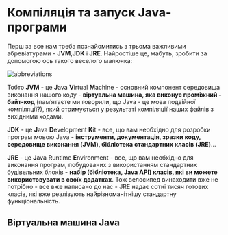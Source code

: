 # Компіляція та запуск Java-програми

Перш за все нам треба познайомитись з трьома важливими абревіатурами - **JVM**,**JDK** і **JRE**.
Найростіше це, мабуть, зробити за допомогою ось такого веселого малюнка:

![abbreviations](https://raw.githubusercontent.com/ppc-ntu-khpi/oop/gh-pages/img-modules/Java-Abbreviations.png)

Тобто **JVM** - це **J**ava **V**irtual **M**achine - основний компонент середовища виконання нашого коду - **віртуальна машина,
яка виконує проміжний - байт-код** (пам’ятаєте ми говорили, що Java - це мова подвійної компіляції?), який отримується
у результаті компіляції наших файлів з вихідними кодами.

**JDK** - це **J**ava **D**evelopment **K**it - все, що вам необхідно для розробки програм мовою Java - **інструменти,
документація, зразки коду, середовище виконання (JVM), бібліотека стандартних класів (JRE)**...

**JRE** - це **J**ava **R**untime **E**nvironment - все, що вам необхідно для виконання програм, побудованих з використанням
стандартних будівельних блоків - **набір (бібліотека, Java API) класів, які ви можете використовувати в своїх додатках**. Тож велосипед
винаходити вже не потрібно - все вже написано до нас - JRE надає сотні тисяч готових класів, які вже реалізують
найрізноманітнішу стандартну функціональність.

## Віртуальна машина Java

